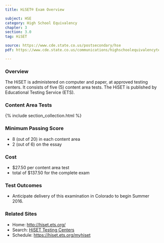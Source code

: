 ```yaml
---
title: HiSET® Exam Overview

subject: HSE
category: High School Equivalency
chapter: 3
section: 3.0
tag: HiSET

source: https://www.cde.state.co.us/postsecondary/hse
pdf: https://www.cde.state.co.us/communications/highschoolequivalencytestingprogram

---
```

### Overview

The HiSET is administered on computer and paper, at approved testing centers. It consists of five (5) content area tests. The HiSET is published by Educational Testing Service (ETS).

### Content Area Tests

{% include section_collection.html %}

### Minimum Passing Score

  * 8 (out of 20) in each content area
  * 2 (out of 6) on the essay

### Cost

  * $27.50 per content area test
  * total of $137.50 for the complete exam

### Test Outcomes

  * Anticipate delivery of this examination in Colorado to begin Summer 2016.

### Related Sites

- Home: <http://hiset.ets.org/>
- Search: [HiSET Testing Centers](https://ereg.ets.org/ereg/public/testcenter/search?_p=HSE)
- Schedule: <https://hiset.ets.org/myhiset>
